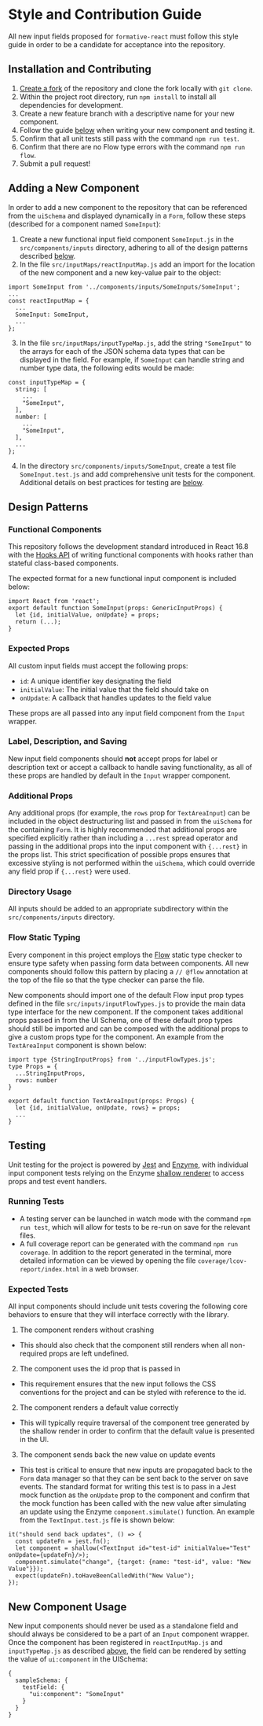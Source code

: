 # Style and Contribution Guide

All new input fields proposed for `formative-react` must follow this style guide
in order to be a candidate for acceptance into the repository.

## Installation and Contributing
1. [Create a fork](https://github.com/jakepolatty/formative-react/fork) of the repository and clone
the fork locally with `git clone`.
2. Within the project root directory, run `npm install` to install all dependencies for development.
3. Create a new feature branch with a descriptive name for your new component.
4. Follow the guide [below](#adding-a-new-component) when writing your new component and testing it.
5. Confirm that all unit tests still pass with the command `npm run test`.
6. Confirm that there are no Flow type errors with the command `npm run flow`.
7. Submit a pull request!


## Adding a New Component
In order to add a new component to the repository that can be referenced from the `uiSchema` and displayed
dynamically in a `Form`, follow these steps (described for a component named `SomeInput`):
1. Create a new functional input field component `SomeInput.js` in the `src/components/inputs` directory,
adhering to all of the design patterns described [below](#design-patterns).
2. In the file `src/inputMaps/reactInputMap.js` add an import for the location of the new component
and a new key-value pair to the object:
```
import SomeInput from '../components/inputs/SomeInputs/SomeInput';
...
const reactInputMap = {
  ...
  SomeInput: SomeInput,
  ...
};
```
3. In the file `src/inputMaps/inputTypeMap.js`, add the string `"SomeInput"` to the arrays for each of the
JSON schema data types that can be displayed in the field.  For example, if `SomeInput` can handle string
and number type data, the following edits would be made:
```
const inputTypeMap = {
  string: [
    ...
    "SomeInput",
  ],
  number: [
    ...
    "SomeInput",
  ],
  ...
};
```
4. In the directory `src/components/inputs/SomeInput`, create a test file `SomeInput.test.js` and add
comprehensive unit tests for the component.  Additional details on best practices for testing are
[below](#testing).


## Design Patterns
### Functional Components
This repository follows the development standard introduced in React 16.8 with the
[Hooks API](https://reactjs.org/docs/hooks-reference.html) of writing functional components
with hooks rather than stateful class-based components.

The expected format for a new functional input component is included below:
```
import React from 'react';
export default function SomeInput(props: GenericInputProps) {
  let {id, initialValue, onUpdate} = props;
  return (...);
}
```

### Expected Props
All custom input fields must accept the following props:
- `id`: A unique identifier key designating the field
- `initialValue`: The initial value that the field should take on
- `onUpdate`: A callback that handles updates to the field value

These props are all passed into any input field component from the `Input` wrapper.

### Label, Description, and Saving
New input field components should **not** accept props for label or description text or accept a callback
to handle saving functionality, as all of these props are handled by default in the `Input` wrapper component.

### Additional Props
Any additional props (for example, the `rows` prop for `TextAreaInput`) can be included in the object
destructuring list and passed in from the `uiSchema` for the containing `Form`.  It is highly recommended
that additional props are specified explicitly rather than including a `...rest` spread operator and
passing in the additional props into the input component with `{...rest}` in the props list.  This strict
specification of possible props ensures that excessive styling is not performed within the `uiSchema`,
which could override any field prop if `{...rest}` were used.

### Directory Usage
All inputs should be added to an appropriate subdirectory within the `src/components/inputs` directory.

### Flow Static Typing
Every component in this project employs the [Flow](https://flow.org/en/) static type checker to ensure
type safety when passing form data between components.  All new components should follow this pattern by
placing a `// @flow` annotation at the top of the file so that the type checker can parse the file.

New components should import one of the default Flow input prop types defined in the file
`src/inputs/inputFlowTypes.js` to provide the main data type interface for the new component.  If the
component takes additional props passed in from the UI Schema, one of these default prop types should
still be imported and can be composed with the additional props to give a custom props type for the
component.  An example from the `TextAreaInput` component is shown below:
```
import type {StringInputProps} from '../inputFlowTypes.js';
type Props = {
  ...StringInputProps,
  rows: number
}

export default function TextAreaInput(props: Props) {
  let {id, initialValue, onUpdate, rows} = props;
  ...
}
```


## Testing
Unit testing for the project is powered by [Jest](https://jestjs.io/en/) and
[Enzyme](https://airbnb.io/enzyme/), with individual input component tests relying on the Enzyme
[shallow renderer](https://airbnb.io/enzyme/docs/api/shallow.html) to access props and test event
handlers.

### Running Tests
- A testing server can be launched in watch mode with the command `npm run test`, which will allow for
tests to be re-run on save for the relevant files.
- A full coverage report can be generated with the command `npm run coverage`.  In addition to the report
generated in the terminal, more detailed information can be viewed by opening the file
`coverage/lcov-report/index.html` in a web browser.

### Expected Tests
All input components should include unit tests covering the following core behaviors to ensure that they
will interface correctly with the library.
1. The component renders without crashing
- This should also check that the component still renders when all non-required props are left undefined.
2. The component uses the id prop that is passed in
- This requirement ensures that the new input follows the CSS conventions for the project and can be styled
with reference to the id.
2. The component renders a default value correctly
- This will typically require traversal of the component tree generated by the shallow render in order to
confirm that the default value is presented in the UI.
3. The component sends back the new value on update events
- This test is critical to ensure that new inputs are propagated back to the `Form` data manager so that
they can be sent back to the server on save events.  The standard format for writing this test is to
pass in a Jest mock function as the `onUpdate` prop to the component and confirm that the mock function
has been called with the new value after simulating an update using the Enzyme `component.simulate()`
function.  An example from the `TextInput.test.js` file is shown below:
```
it("should send back updates", () => {
  const updateFn = jest.fn();
  let component = shallow(<TextInput id="test-id" initialValue="Test" onUpdate={updateFn}/>);
  component.simulate("change", {target: {name: "test-id", value: "New Value"}});
  expect(updateFn).toHaveBeenCalledWith("New Value");
});
```


## New Component Usage
New input components should never be used as a standalone field and should always be considered to be a part of an `Input` component wrapper.  Once the component has been registered in `reactInputMap.js` and
`inputTypeMap.js` as described [above](#adding-a-new-component), the field can be rendered by setting
the value of `ui:component` in the UISchema:
```
{
  sampleSchema: {
    testField: {
      "ui:component": "SomeInput"
    }
  }
}
```
